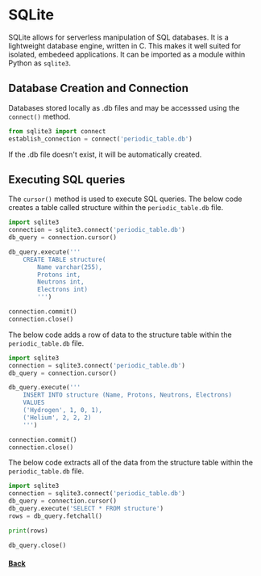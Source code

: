 # SQLite
SQLite allows for serverless manipulation of SQL databases. 
It is a lightweight database engine, written in C.
This makes it well suited for isolated, embedeed applications.
It can be imported as a module within Python as ```sqlite3```.

## Database Creation and Connection
Databases stored locally as .db files and may be accesssed using the ```connect()``` method.
```python
from sqlite3 import connect
establish_connection = connect('periodic_table.db')
```
If the .db file doesn't exist, it will be automatically created.

## Executing SQL queries 
The ```cursor()``` method is used to execute SQL queries.
The below code creates a table called structure within the ```periodic_table.db``` file. 
```python
import sqlite3
connection = sqlite3.connect('periodic_table.db')
db_query = connection.cursor()

db_query.execute('''
    CREATE TABLE structure(
        Name varchar(255),
        Protons int,
        Neutrons int,
        Electrons int)
        ''')

connection.commit()
connection.close()
```
The below code adds a row of data to the structure table within the ```periodic_table.db``` file. 
```python
import sqlite3
connection = sqlite3.connect('periodic_table.db')
db_query = connection.cursor()

db_query.execute('''
    INSERT INTO structure (Name, Protons, Neutrons, Electrons)
    VALUES 
    ('Hydrogen', 1, 0, 1),
    ('Helium', 2, 2, 2)
    ''')

connection.commit()
connection.close()
```
The below code extracts all of the data from the structure table within the ```periodic_table.db``` file.
```python
import sqlite3
connection = sqlite3.connect('periodic_table.db')
db_query = connection.cursor()
db_query.execute('SELECT * FROM structure')
rows = db_query.fetchall()

print(rows)

db_query.close()
```
#### [Back](README.md)
